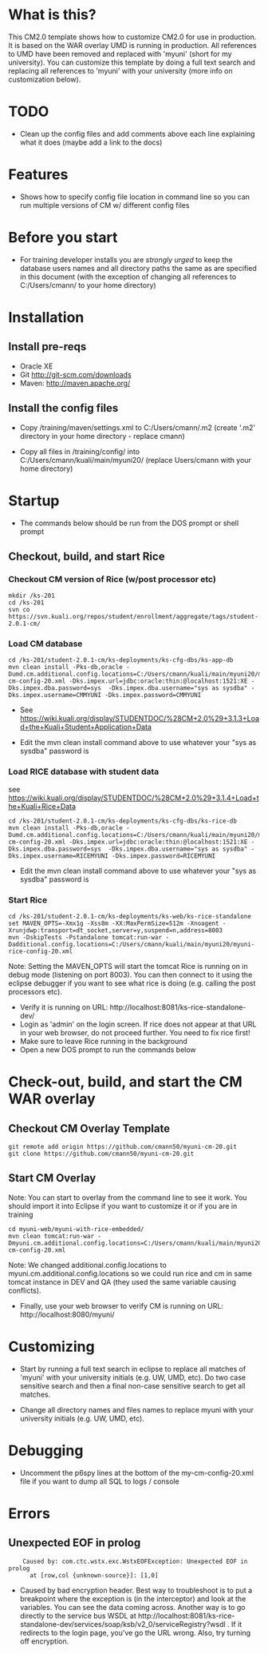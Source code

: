       
# What is this?
 
This CM2.0 template shows how to customize CM2.0 for use in production. It is based on the WAR overlay UMD is running in production.
All references to UMD have been removed and replaced with 'myuni' (short for my university).  You can customize this template by doing 
a full text search and replacing all references to 'myuni' with your university (more info on customization below).

# TODO
 
- Clean up the config files and add comments above each line explaining what it does (maybe add a link to the docs)

# Features
 
- Shows how to specify config file location in command line so you can run multiple versions of CM w/ different config files

# Before you start

- For training developer installs you are *strongly urged* to keep the database users names and all directory paths the same
  as are specified in this document (with the exception of changing all references to C:/Users/cmann/ to your home directory)  


# Installation

## Install pre-reqs

- Oracle XE
- Git http://git-scm.com/downloads
- Maven: http://maven.apache.org/



## Install the config files

- Copy /training/maven/settings.xml to C:/Users/cmann/.m2  (create '.m2' directory in your home directory - replace cmann)

- Copy all files in /training/config/ into C:/Users/cmann/kuali/main/myuni20/      (replace Users/cmann with your home directory)


# Startup

- The commands below should be run from the DOS prompt or shell prompt 

## Checkout, build, and start Rice

### Checkout CM version of Rice (w/post processor etc)

```
mkdir /ks-201
cd /ks-201
svn co https://svn.kuali.org/repos/student/enrollment/aggregate/tags/student-2.0.1-cm/
```

### Load CM database

``` 
cd /ks-201/student-2.0.1-cm/ks-deployments/ks-cfg-dbs/ks-app-db
mvn clean install -Pks-db,oracle -Dumd.cm.additional.config.locations=C:/Users/cmann/kuali/main/myuni20/myuni-cm-config-20.xml -Dks.impex.url=jdbc:oracle:thin:@localhost:1521:XE -Dks.impex.dba.password=sys  -Dks.impex.dba.username="sys as sysdba" -Dks.impex.username=CMMYUNI -Dks.impex.password=CMMYUNI
```
- See https://wiki.kuali.org/display/STUDENTDOC/%28CM+2.0%29+3.1.3+Load+the+Kuali+Student+Application+Data 

- Edit the mvn clean install command above to use whatever your "sys as sysdba" password is

### Load RICE database with student data 

see https://wiki.kuali.org/display/STUDENTDOC/%28CM+2.0%29+3.1.4+Load+the+Kuali+Rice+Data

```
cd /ks-201/student-2.0.1-cm/ks-deployments/ks-cfg-dbs/ks-rice-db
mvn clean install -Pks-db,oracle -Dumd.cm.additional.config.locations=C:/Users/cmann/kuali/main/myuni20/myuni-cm-config-20.xml -Dks.impex.url=jdbc:oracle:thin:@localhost:1521:XE -Dks.impex.dba.password=sys  -Dks.impex.dba.username="sys as sysdba" -Dks.impex.username=RICEMYUNI -Dks.impex.password=RICEMYUNI
```

- Edit the mvn clean install command above to use whatever your "sys as sysdba" password is

### Start Rice 

```
cd /ks-201/student-2.0.1-cm/ks-deployments/ks-web/ks-rice-standalone
set MAVEN_OPTS=-Xmx1g -Xss8m -XX:MaxPermSize=512m -Xnoagent -Xrunjdwp:transport=dt_socket,server=y,suspend=n,address=8003
mvn -DskipTests -Pstandalone tomcat:run-war -Dadditional.config.locations=C:/Users/cmann/kuali/main/myuni20/myuni-rice-config-20.xml
```
Note: Setting the MAVEN_OPTS will start the tomcat Rice is running on in debug mode (listening on port 8003).  You can then connect to it
      using the eclipse debugger if you want to see what rice is doing (e.g. calling the post processors etc). 

-  Verify it is running on URL: http://localhost:8081/ks-rice-standalone-dev/
-  Login as 'admin' on the login screen.  If rice does not appear at that URL in your web browser, do not proceed further.  You need to fix rice first!
-  Make sure to leave Rice running in the background
-  Open a new DOS prompt to run the commands below


# Check-out, build, and start the CM WAR overlay


## Checkout CM Overlay Template

```
git remote add origin https://github.com/cmann50/myuni-cm-20.git
git clone https://github.com/cmann50/myuni-cm-20.git
```

## Start CM Overlay
	
Note: You can start to overlay from the command line to see it work.  You should import
it into Eclipse if you want to customize it or if you are in training

```
cd myuni-web/myuni-with-rice-embedded/
mvn clean tomcat:run-war -Dmyuni.cm.additional.config.locations=C:/Users/cmann/kuali/main/myuni20/myuni-cm-config-20.xml
```

Note: We changed additional.config.locations to myuni.cm.additional.config.locations so we could 
run rice and cm in same tomcat instance in DEV and QA (they used the same variable causing conflicts).

- Finally, use your web browser to verify CM is running on URL: http://localhost:8080/myuni/ 



# Customizing

- Start by running a full text search in eclipse to replace all matches of 'myuni' 
   with your university initials (e.g. UW, UMD, etc). Do two case sensitive search and then a final non-case
   sensitive search to get all matches.
   
- Change all directory names and files names to replace myuni with your university initials (e.g. UW, UMD, etc).


# Debugging

-  Uncomment the p6spy lines at the bottom of the my-cm-config-20.xml file if you want to dump all SQL to logs / console


# Errors

## Unexpected EOF in prolog

```
	Caused by: com.ctc.wstx.exc.WstxEOFException: Unexpected EOF in prolog
 	  at [row,col {unknown-source}]: [1,0]
```
    
- Caused by bad encryption header.  Best way to troubleshoot is to put a breakpoint where the exception is (in the interceptor)
  and look at the variables.  You can see the data coming across.  Another way is to go directly to the service bus
  WSDL at http://localhost:8081/ks-rice-standalone-dev/services/soap/ksb/v2_0/serviceRegistry?wsdl   .  If it redirects to
  the login page, you've go the URL wrong.  Also, try turning off encryption.

